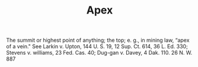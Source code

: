 ---
title: Apex
letter: A
permalink: "/definitions/bld-apex.html"
body: The summit or highest point of anything; the top; e. g., in mining law, “apex
  of a vein." See Larkin v. Upton, 144 U. S. 19, 12 Sup. Ct. 614, 36 L. Ed. 330; Stevens
  v. williams, 23 Fed. Cas. 40; Dug-gan v. Davey, 4 Dak. 110. 26 N. W. 887
published_at: '2018-07-07'
source: Black's Law Dictionary 2nd Ed (1910)
layout: post
---